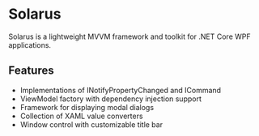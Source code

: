 # Solarus

Solarus is a lightweight MVVM framework and toolkit for .NET Core WPF applications.

## Features

- Implementations of INotifyPropertyChanged and ICommand
- ViewModel factory with dependency injection support
- Framework for displaying modal dialogs
- Collection of XAML value converters
- Window control with customizable title bar
